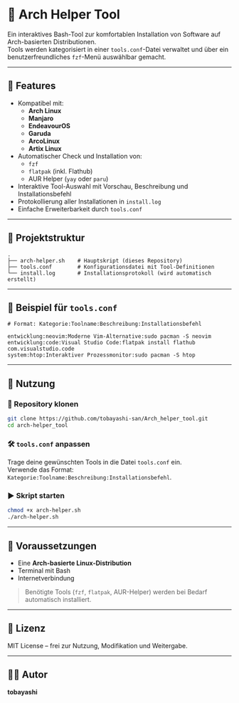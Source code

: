 # 🐧 Arch Helper Tool

Ein interaktives Bash-Tool zur komfortablen Installation von Software auf Arch-basierten Distributionen.  
Tools werden kategorisiert in einer `tools.conf`-Datei verwaltet und über ein benutzerfreundliches `fzf`-Menü auswählbar gemacht.

---

## 🔧 Features

- Kompatibel mit:
  - **Arch Linux**
  - **Manjaro**
  - **EndeavourOS**
  - **Garuda**
  - **ArcoLinux**
  - **Artix Linux**
- Automatischer Check und Installation von:
  - `fzf`
  - `flatpak` (inkl. Flathub)
  - AUR Helper (`yay` oder `paru`)
- Interaktive Tool-Auswahl mit Vorschau, Beschreibung und Installationsbefehl
- Protokollierung aller Installationen in `install.log`
- Einfache Erweiterbarkeit durch `tools.conf`

---

## 📁 Projektstruktur

```
.
├── arch-helper.sh    # Hauptskript (dieses Repository)
├── tools.conf        # Konfigurationsdatei mit Tool-Definitionen
└── install.log       # Installationsprotokoll (wird automatisch erstellt)
```

---

## 📝 Beispiel für `tools.conf`

```
# Format: Kategorie:Toolname:Beschreibung:Installationsbefehl

entwicklung:neovim:Moderne Vim-Alternative:sudo pacman -S neovim
entwicklung:code:Visual Studio Code:flatpak install flathub com.visualstudio.code
system:htop:Interaktiver Prozessmonitor:sudo pacman -S htop
```

---

## 🚀 Nutzung

### 🔄 Repository klonen

```bash
git clone https://github.com/tobayashi-san/Arch_helper_tool.git
cd arch-helper_tool
```

### 🛠️ `tools.conf` anpassen

Trage deine gewünschten Tools in die Datei `tools.conf` ein.  
Verwende das Format: `Kategorie:Toolname:Beschreibung:Installationsbefehl`.

### ▶️ Skript starten

```bash
chmod +x arch-helper.sh
./arch-helper.sh
```

---

## 🧾 Voraussetzungen

- Eine **Arch-basierte Linux-Distribution**
- Terminal mit Bash
- Internetverbindung

> Benötigte Tools (`fzf`, `flatpak`, AUR-Helper) werden bei Bedarf automatisch installiert.

---

## 📜 Lizenz

MIT License – frei zur Nutzung, Modifikation und Weitergabe.

---

## 👨‍💻 Autor

**tobayashi**  

